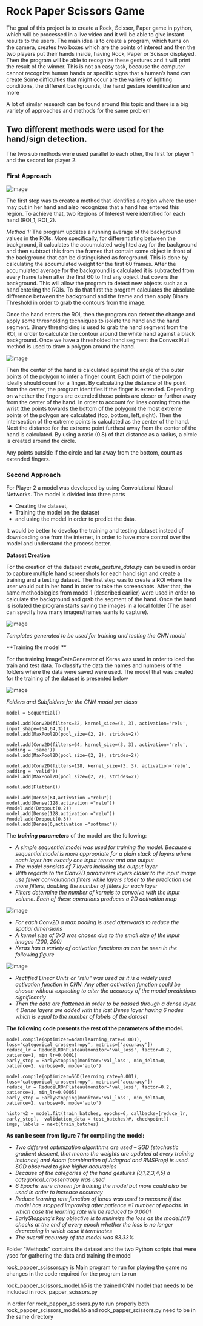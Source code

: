 # Rock Paper Scissors Game
The goal of this project is to create a Rock, Scissor, Paper game in python, 
which will be processed in a live video and it will be able to give instant results to the users. 
The main idea is to create a program, which turns on the camera, creates two boxes which are the points of interest and then the two players put their hands inside, 
having Rock, Paper or Scissor displayed. 
Then the program will be able to recognize these gestures and it will print the result of the winner. 
This is not an easy task, because the computer cannot recognize human hands or specific signs that a human’s hand can create
Some difficulties that might occur are the variety of lighting conditions, the different backgrounds, the hand gesture identification and more

A lot of similar research can be found around this topic and there is a big variety of approaches and methods for the same problem


## Two different methods were used for the hand/sign detection.

The two sub methods were used parallel to each other, the first for player 1 and the second for player 2.

### First Approach
![image](https://user-images.githubusercontent.com/82097084/164471035-c3323f2a-2e44-4dcd-8554-5c09e9499b01.png)

The first step was to create a method that identifies a region where the user may put in her hand and also recognizes that a hand has entered this region.
To achieve that, two Regions of Interest were identified for each hand (ROI_1, ROI_2).

*Method 1:*
The program updates a running average of the background values in the ROIs. More specifically, for differentiating between the background, it calculates the
accumulated weighted avg for the background and then subtract this from the frames that contain some object in front of the background that can be distinguished as foreground. 
This is done by calculating the accumulated weight for the first 60 frames. 
After the accumulated average for the background is calculated it is subtracted from every frame taken after the first 60 to find any object that covers the background. 
This will allow the program to detect new objects such as a hand entering the ROIs.
To do that first the program calculates the absolute difference between the background and the frame and then apply Binary Threshold in order to grab the contours from the image.

Once the hand enters the ROI, then the program can detect the change and apply some thresholding techniques to isolate the hand and the hand segment.
Binary thresholding is used to grab the hand segment from the ROI, in order to calculate the contour around the white hand against a black background.
Once we have a thresholded hand segment the Convex Hull method is used to draw a polygon around the hand.

![image](https://user-images.githubusercontent.com/82097084/164473462-f419f3c0-8ad2-4edf-a140-5d5d4ffd516d.png)

Then the center of the hand is calculated against the angle of the outer points of the polygon to infer a finger count.
Each point of the polygon ideally should count for a finger. By calculating the distance of the point from the center, the program identifies if the finger is extended.
Depending on whether the fingers are extended those points are closer or further away from the center of the hand.
In order to account for lines coming from the wrist (the points towards the bottom of the polygon) the most extreme points of the polygon are calculated (top, bottom, left, right).
Then the intersection of the extreme points is calculated as the center of the hand. 
Next the distance for the extreme point furthest away from the center of the hand is calculated. By using a ratio (0.8) of that distance as a radius, a circle is created around the circle.

Any points outside if the circle and far away from the bottom, count as extended fingers.

### Second Approach

For Player 2 a model was developed by using Convolutional Neural Networks.
The model is divided into three parts 
-	Creating the dataset, 
-	Training the model on the dataset 
-	and using the model in order to predict the data.

It would be better to develop the training and testing dataset instead of downloading one from the internet, in order to have more control over the model and understand the process better.

**Dataset Creation**

For the creation of the dataset *create_gesture_data.py* can be used in order to capture multiple hand screenshots for each hand sign and create a training and a testing dataset.
The first step was to create a ROI where the user would put in her hand in order to take the screenshots.
After that, the same methodologies from model 1 (described earlier) were used in order to calculate the background and grab the segment of the hand.
Once the hand is isolated the program starts saving the images in a local folder (The user can specify how many images/frames wants to capture).

![image](https://user-images.githubusercontent.com/82097084/164475824-6ae05fb9-d16a-48c8-8087-839867824491.png)

*Templates generated to be used for training and testing the CNN model*


**Training the model **

For the training ImageDataGenerator of Keras was used in order to load the train and test data. 
To classify the data the names and numbers of the folders where the data were saved were used.
The model that was created for the training of the dataset is presented below 

![image](https://user-images.githubusercontent.com/82097084/164476363-7bfdc2ea-2982-40a6-80b7-118614609eba.png)

*Folders and Subfolders for the CNN model per class*

``` 
model = Sequential()

model.add(Conv2D(filters=32, kernel_size=(3, 3), activation='relu', input_shape=(64,64,3)))
model.add(MaxPool2D(pool_size=(2, 2), strides=2))

model.add(Conv2D(filters=64, kernel_size=(3, 3), activation='relu', padding = 'same'))
model.add(MaxPool2D(pool_size=(2, 2), strides=2))

model.add(Conv2D(filters=128, kernel_size=(3, 3), activation='relu', padding = 'valid'))
model.add(MaxPool2D(pool_size=(2, 2), strides=2))

model.add(Flatten())

model.add(Dense(64,activation ="relu"))
model.add(Dense(128,activation ="relu"))
#model.add(Dropout(0.2))
model.add(Dense(128,activation ="relu"))
#model.add(Dropout(0.3))
model.add(Dense(6,activation ="softmax"))
```

The ***training parameters*** of the model are the following:

- *A simple sequential model was used for training the model. Because a sequential model is more appropriate for a plain stack of layers where each layer has exactly one input tensor and one output*
- *The model consists of 7 layers including the output layer*
- *With regards to the Conv2D parameters layers closer to the input image use fewer convolutional filters while layers closer to the prediction use more filters, doubling the number of filters for each layer*
- *Filters determine the number of kernels to convolve with the input volume. Each of these operations produces a 2D activation map*

![image](https://user-images.githubusercontent.com/82097084/164479477-ea46c899-b8e8-4e72-a14b-9cdeb31e409d.png)

- *For each Conv2D a max pooling is used afterwards to reduce the spatial dimensions*
- *A kernel size of 3x3 was chosen due to the small size of the input images (200, 200)*
- *Keras has a variety of activation functions as can be seen in the following figure*

![image](https://user-images.githubusercontent.com/82097084/164479831-61341f72-b65e-4dec-a21a-97cdc15f8a60.png)

- *Rectified Linear Units or “relu” was used as it is a widely used activation function in CNN. Any other activation function could be chosen without expecting to alter the accuracy of the model predictions significantly*
- *Then the data are flattened in order to be passed through a dense layer. 4 Dense layers are added with the last Dense layer having 6 nodes which is equal to the number of labels of the dataset*

**The following code presents the rest of the parameters of the model.**

```
model.compile(optimizer=Adam(learning_rate=0.001), loss='categorical_crossentropy', metrics=['accuracy'])
reduce_lr = ReduceLROnPlateau(monitor='val_loss', factor=0.2, patience=1, min_lr=0.0001)
early_stop = EarlyStopping(monitor='val_loss', min_delta=0, patience=2, verbose=0, mode='auto')

model.compile(optimizer=SGD(learning_rate=0.001), loss='categorical_crossentropy', metrics=['accuracy'])
reduce_lr = ReduceLROnPlateau(monitor='val_loss', factor=0.2, patience=1, min_lr=0.0005)
early_stop = EarlyStopping(monitor='val_loss', min_delta=0, patience=2, verbose=0, mode='auto')

history2 = model.fit(train_batches, epochs=6, callbacks=[reduce_lr, early_stop],  validation_data = test_batches)#, checkpoint])
imgs, labels = next(train_batches)
```
**As can be seen from figure 7 for compiling the model:**
- *Two different optimization algorithms are used – SGD (stochastic gradient descent, that means the weights are updated at every training instance) and Adam (combination of Adagrad and RMSProp) is used. SGD observed to give higher accuracies*
- *Because of the categories of the hand gestures (0,1,2,3,4,5) a categorical_crossentropy was used*
- *6 Epochs were chosen for training the model but more could also be used in order to increase accuracy*
- *Reduce learning rate function of keras was used to measure if the model has stopped improving after patience =1 number of epochs. In which case the learning rate will be reduced to 0.0001*
- *EarlyStopping’s key objective is to minimize the loss as the model.fit() checks at the end of every epoch whether the loss is no longer decreasing in which case it terminates*
- *The overall accuracy of the model was 83.33%*



Folder "Methods" contains the dataset and the two Python scripts that were ysed for gathering the data and training the model 

rock_papper_scissors.py is Main program to run for playing the game no changes in the code required for the program to run

rock_papper_scissors_model.h5 is the trained CNN model that needs to be included in rock_papper_scissors.py

in order for rock_papper_scissors.py to run properly both rock_papper_scissors_model.h5 and rock_papper_scissors.py need to be in the same directory 
